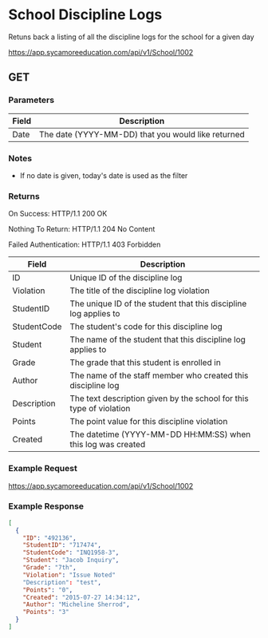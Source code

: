 # School Discipline Logs

Retuns back a listing of all the discipline logs for the school for a given day

https://app.sycamoreeducation.com/api/v1/School/1002

## GET

### Parameters

| Field | Description |
|-------|-------------|
| Date | The date (YYYY-MM-DD) that you would like returned |

### Notes
- If no date is given, today's date is used as the filter

### Returns

On Success: HTTP/1.1 200 OK

Nothing To Return: HTTP/1.1 204 No Content

Failed Authentication:  HTTP/1.1 403 Forbidden

| Field      | Description |
|------------|-------------|
| ID      | Unique ID of the discipline log         |
| Violation       | The title of the discipline log violation         |
| StudentID | The unique ID of the student that this discipline log applies to         |
| StudentCode | The student's code  for this discipline log |
| Student | The name of the student that this discipline log applies to |
| Grade | The grade that this student is enrolled in |
| Author | The name of the staff member who created this discipline log |
| Description | The text description given by the school for this type of violation |
| Points | The point value for this discipline violation |
| Created | The datetime (YYYY-MM-DD HH:MM:SS) when this log was created |

### Example Request

https://app.sycamoreeducation.com/api/v1/School/1002

### Example Response
```json
[
  {
    "ID": "492136",
    "StudentID": "717474",
    "StudentCode": "INQ1958-3",
    "Student": "Jacob Inquiry",
    "Grade": "7th",
    "Violation": "Issue Noted"
    "Description": "test",
    "Points": "0",
    "Created": "2015-07-27 14:34:12",
    "Author": "Micheline Sherrod",
    "Points": "3"
  }
]
```
